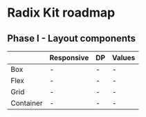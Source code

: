# Radix Kit roadmap

## Phase I - Layout components

|           | Responsive | DP  | Values |
| --------- | ---------- | --- | ------ |
| Box       | -          | -   | -      |
| Flex      | -          | -   | -      |
| Grid      | -          | -   | -      |
| Container | -          | -   | -      |
